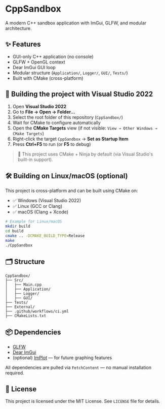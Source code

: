 # CppSandbox

A modern C++ sandbox application with ImGui, GLFW, and modular architecture.

## ✨ Features

- GUI-only C++ application (no console)
- GLFW + OpenGL context
- Dear ImGui GUI loop
- Modular structure (`Application/`, `Logger/`, `GUI/`, `Tests/`)
- Built with CMake (cross-platform)

## 🔧 Building the project with Visual Studio 2022

1. Open **Visual Studio 2022**
2. Go to **File → Open → Folder...**
3. Select the root folder of this repository (`CppSandbox/`)
4. Wait for CMake to configure automatically
5. Open the **CMake Targets** view (if not visible: `View → Other Windows → CMake Targets`)
6. Right-click the target `CppSandbox` → **Set as Startup Item**
7. Press **Ctrl+F5** to run (or **F5** to debug)

> 📝 This project uses CMake + Ninja by default (via Visual Studio's built-in support).

## 🛠️ Building on Linux/macOS (optional)

This project is cross-platform and can be built using CMake on:

- ✅ Windows (Visual Studio 2022)
- ✅ Linux (GCC or Clang)
- ✅ macOS (Clang + Xcode)

```bash
# Example for Linux/macOS
mkdir build
cd build
cmake .. -DCMAKE_BUILD_TYPE=Release
make
./CppSandbox
```

## 🗂️ Structure

```
CppSandbox/
├── Src/
│   ├── Main.cpp
│   ├── Application/
│   ├── Logger/
│   ├── GUI/
├── Tests/
├── External/
├── .github/workflows/ci.yml
├── CMakeLists.txt
```

## 📦 Dependencies

- [GLFW](https://github.com/glfw/glfw)
- [Dear ImGui](https://github.com/ocornut/imgui)
- (optional) [ImPlot](https://github.com/epezent/implot) — for future graphing features

All dependencies are pulled via `FetchContent` — no manual installation required.

## 📝 License

This project is licensed under the MIT License. See `LICENSE` file for details.
